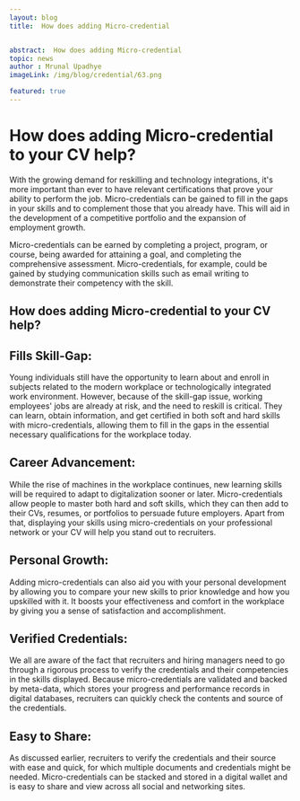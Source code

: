 ```yaml
---
layout: blog
title:  How does adding Micro-credential


abstract:  How does adding Micro-credential
topic: news
author : Mrunal Upadhye
imageLink: /img/blog/credential/63.png

featured: true
---
```


# How does adding Micro-credential to your CV help?


With the growing demand for reskilling and technology integrations, it's more important than ever to have relevant certifications that prove your ability to perform the job. Micro-credentials can be gained to fill in the gaps in your skills and to complement those that you already have. This will aid in the development of a competitive portfolio and the expansion of employment growth.

Micro-credentials can be earned by completing a project, program, or course, being awarded for attaining a goal, and completing the comprehensive assessment. Micro-credentials, for example, could be gained by studying communication skills such as email writing to demonstrate their competency with the skill.

## How does adding Micro-credential to your CV help?

## Fills Skill-Gap:

Young individuals still have the opportunity to learn about and enroll in subjects related to the modern workplace or technologically integrated work environment. However, because of the skill-gap issue, working employees' jobs are already at risk, and the need to reskill is critical. They can learn, obtain information, and get certified in both soft and hard skills with micro-credentials, allowing them to fill in the gaps in the essential necessary qualifications for the workplace today.

## Career Advancement:

While the rise of machines in the workplace continues, new learning skills will be required to adapt to digitalization sooner or later. Micro-credentials allow people to master both hard and soft skills, which they can then add to their CVs, resumes, or portfolios to persuade future employers. Apart from that, displaying your skills using micro-credentials on your professional network or your CV will help you stand out to recruiters.

## Personal Growth:

Adding micro-credentials can also aid you with your personal development by allowing you to compare your new skills to prior knowledge and how you upskilled with it. It boosts your effectiveness and comfort in the workplace by giving you a sense of satisfaction and accomplishment.

## Verified Credentials:

We all are aware of the fact that recruiters and hiring managers need to go through a rigorous process to verify the credentials and their competencies in the skills displayed.  Because micro-credentials are validated and backed by meta-data, which stores your progress and performance records in digital databases, recruiters can quickly check the contents and source of the credentials.

## Easy to Share:

As discussed earlier, recruiters to verify the credentials and their source with ease and quick, for which multiple documents and credentials might be needed. Micro-credentials can be stacked and stored in a digital wallet and is easy to share and view across all social and networking sites.


